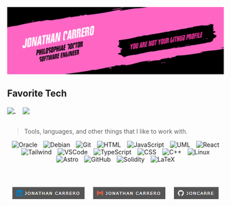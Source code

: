 <img src="./logo/joncarre.png"/>

<h2 align="left" id="macropower-tech">Favorite Tech</h2>

  <a href="https://github.com/Joncarre?tab=repositories">
    <picture>
      <source
        srcset="https://github-readme-stats.vercel.app/api?username=joncarre&show_icons=true&theme=noctis_minimus"
        media="(prefers-color-scheme: dark)"
      />
      <source
        srcset="https://github-readme-stats.vercel.app/api?username=joncarre&show_icons=true&theme=vue"
        media="(prefers-color-scheme: light), (prefers-color-scheme: no-preference)"
      />
        <img height=200 align="center" src="https://github-readme-stats.vercel.app/api?username=joncarre&show_icons=true" />
    </picture>
  </a>
  &nbsp;&nbsp;&nbsp;
  <a href="https://github.com/Joncarre?tab=repositories">
    <picture>
      <source
        srcset="https://github-readme-stats.vercel.app/api/top-langs/?username=joncarre&layout=compact&show_icons=true&theme=noctis_minimus"
        media="(prefers-color-scheme: dark)"
      />
      <source
        srcset="https://github-readme-stats.vercel.app/api/top-langs/?username=joncarre&layout=compact&show_icons=true&theme=vue"
        media="(prefers-color-scheme: light), (prefers-color-scheme: no-preference)"
      />
        <img height=200 align="center" src="https://github-readme-stats.vercel.app/api/top-langs/?username=joncarre&layout=compact" />
    </picture>
  </a>
</div>
<br />
<br />

> Tools, languages, and other things that I like to work with.
<div style="text-align: center">
  <img alt="Oracle" width="30px" style="display: inline; margin: 0 5px;" src="https://cdn.jsdelivr.net/gh/devicons/devicon@latest/icons/oracle/oracle-original.svg" />
  <img alt="Debian " width="30px" style="display: inline; margin: 0 5px;" src="https://cdn.jsdelivr.net/gh/devicons/devicon@latest/icons/debian/debian-original.svg" />
  <img alt="Git" width="30px" style="display: inline; margin: 0 5px;" src="https://cdn.jsdelivr.net/gh/devicons/devicon/icons/git/git-original.svg" />
  <img alt="HTML" width="30px" style="display: inline; margin: 0 5px;" src="https://cdn.jsdelivr.net/gh/devicons/devicon/icons/html5/html5-plain.svg" />
  <img alt="JavaScript" width="30px" style="display: inline; margin: 0 5px;" src="https://cdn.jsdelivr.net/gh/devicons/devicon/icons/javascript/javascript-plain.svg" />
  <img alt="UML" width="30px" style="display: inline; margin: 0 5px;" src="https://cdn.jsdelivr.net/gh/devicons/devicon@latest/icons/unifiedmodelinglanguage/unifiedmodelinglanguage-original.svg" />
  <img alt="React" width="30px" style="display: inline; margin: 0 5px;" src="https://cdn.jsdelivr.net/gh/devicons/devicon/icons/react/react-original.svg" />
  <img alt="Tailwind" width="30px" style="display: inline; margin: 0 5px;" src="https://cdn.jsdelivr.net/gh/devicons/devicon@latest/icons/tailwindcss/tailwindcss-original.svg" />
  <img alt="VSCode" width="30px" style="display: inline; margin: 0 5px;" src="https://cdn.jsdelivr.net/gh/devicons/devicon@latest/icons/vscode/vscode-original.svg" />
  <img alt="TypeScript" width="30px" style="display: inline; margin: 0 5px;" src="https://cdn.jsdelivr.net/gh/devicons/devicon/icons/typescript/typescript-plain.svg" />
  <img alt="CSS" width="30px" style="display: inline; margin: 0 5px;" src="https://cdn.jsdelivr.net/gh/devicons/devicon/icons/css3/css3-plain.svg" />
  <img alt="C++" width="30px" style="display: inline; margin: 0 5px;" src="https://cdn.jsdelivr.net/gh/devicons/devicon@latest/icons/cplusplus/cplusplus-plain.svg" />
  <img alt="Linux" width="30px" style="display: inline; margin: 0 5px;" src="https://cdn.jsdelivr.net/gh/devicons/devicon/icons/linux/linux-original.svg" />
  <img alt="Astro" width="30px" style="display: inline; margin: 0 5px;" src="https://cdn.jsdelivr.net/gh/devicons/devicon@latest/icons/astro/astro-original.svg"/>
  <img alt="GitHub" width="30px" style="display: inline; margin: 0 5px;" src="https://cdn.jsdelivr.net/gh/devicons/devicon/icons/github/github-original.svg" />
  <img alt="Solidity" width="30px" style="display: inline; margin: 0 5px;" src="https://cdn.jsdelivr.net/gh/devicons/devicon@latest/icons/solidity/solidity-original.svg" />
  <img alt="LaTeX" width="30px" style="display: inline; margin: 0 5px;" src="https://cdn.jsdelivr.net/gh/devicons/devicon@latest/icons/latex/latex-original.svg" />
</div>
<br />





<h1 align="center"></h1>
<p align="center">
<a href="https://www.linkedin.com/in/jonathancarrero/"><img align="center" src="./logo/link2.PNG"/></a> &nbsp;&nbsp;&nbsp; <a href="mailto:jonathan.carrero.aranda@gmail.com"><img align="center" src="./logo/link3.PNG"/></a> &nbsp;&nbsp;&nbsp; <a href="https://github.com/Joncarre"><img align="center" src="./logo/link1.PNG"/></a>
</p>
